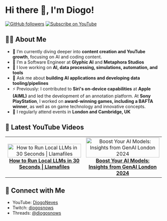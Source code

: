 # Hi there 👋, I'm Diogo!

[![GitHub followers](https://img.shields.io/github/followers/DiogoNeves?label=Follow&style=social)](https://github.com/DiogoNeves) [![Subscribe on YouTube](https://img.shields.io/youtube/channel/subscribers/UCdQ-R9abgxDAB-zPM9JAqXg?label=YouTube&style=social)](https://www.youtube.com/DiogoNeves)

## 👨‍💻 About Me
- 🌱 I’m currently diving deeper into **content creation and YouTube growth**, focusing on AI and coding content.
- 💼 I’m a Software Engineer at **Glyphic AI** and **Metaphora Studios**
- 🚀 I love working on **AI, data processing, simulations, automation, and tools**
- 💬 Ask me about **building AI applications and developing data tooling/pipelines**
- ⚡ Previously: I contributed to **Siri's on-device capabilities** at **Apple (AIML)** and led the development of an annotation platform. At **Sony PlayStation**, I worked on **award-winning games, including a BAFTA winner**, as well as on game technology and innovative concepts.
- 📍 I regularly attend events in **London and Cambridge, UK**

## 🎥 Latest YouTube Videos
<table>
  <tr>
    <td style="width: 50%; text-align: center;">
      <a href="https://youtu.be/gQVZof1_2T0?si=h5nP6ZbX0VpA8I6V">
        <img src="https://img.youtube.com/vi/gQVZof1_2T0/0.jpg" alt="How to Run Local LLMs in 30 Seconds | Llamafiles" style="width:100%; max-width:300px;">
      </a>
      <br>
      <a href="https://youtu.be/gQVZof1_2T0?si=h5nP6ZbX0VpA8I6V"><b>How to Run Local LLMs in 30 Seconds | Llamafiles</b></a>
    </td>
    <td style="width: 50%; text-align: center;">
      <a href="https://youtu.be/bF7WnLk5ix4?si=0s50t7K-Fq5Klgf6">
        <img src="https://img.youtube.com/vi/bF7WnLk5ix4/0.jpg" alt="Boost Your AI Models: Insights from GenAI London 2024" style="width:100%; max-width:300px;">
      </a>
      <br>
      <a href="https://youtu.be/bF7WnLk5ix4?si=0s50t7K-Fq5Klgf6"><b>Boost Your AI Models: Insights from GenAI London 2024</b></a>
    </td>
  </tr>
</table>

## 📡 Connect with Me
- YouTube: [DiogoNeves](http://www.youtube.com/@DiogoNeves)
- Twitch: [diogosnows](https://www.twitch.tv/diogosnows)
- Threads: [@diogosnows](https://www.threads.net/@diogosnows)
